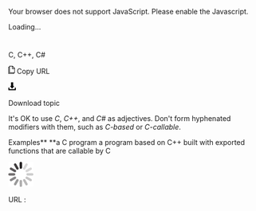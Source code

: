 Your browser does not support JavaScript. Please enable the Javascript.

Loading...

# 

C, C++, C\#

![Copy URL](c-cplusplus-csharp_files/Copy.png)
Copy URL

![Download](c-cplusplus-csharp_files/Download.png)

Download topic

It's OK to use *C*, *C++*, and *C\#* as adjectives. Don't form hyphenated modifiers with them, such as *C-based* or *C-callable*.

Examples**
**a C program
a program based on C++ 
built with exported functions that are callable by C

![In progress](c-cplusplus-csharp_files/activity-large.gif)

URL :
